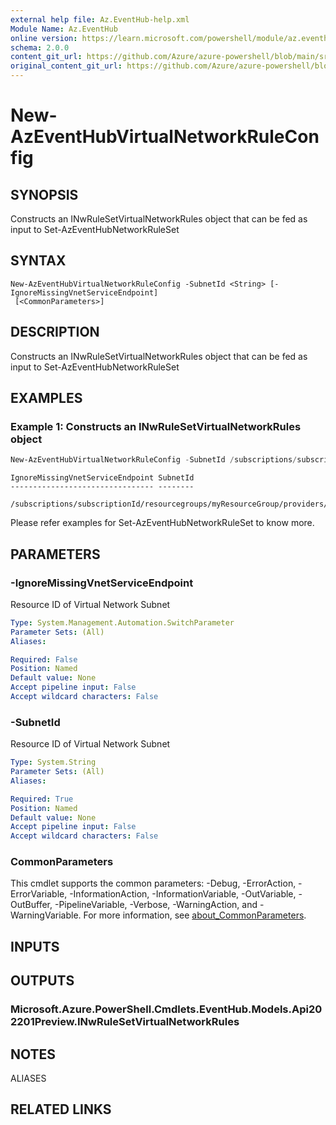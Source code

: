 ```yaml
---
external help file: Az.EventHub-help.xml
Module Name: Az.EventHub
online version: https://learn.microsoft.com/powershell/module/az.eventhub/new-azeventhubvirtualnetworkruleconfig
schema: 2.0.0
content_git_url: https://github.com/Azure/azure-powershell/blob/main/src/EventHub/EventHub/help/New-AzEventHubVirtualNetworkRuleConfig.md
original_content_git_url: https://github.com/Azure/azure-powershell/blob/main/src/EventHub/EventHub/help/New-AzEventHubVirtualNetworkRuleConfig.md
---
```


# New-AzEventHubVirtualNetworkRuleConfig

## SYNOPSIS
Constructs an INwRuleSetVirtualNetworkRules object that can be fed as input to Set-AzEventHubNetworkRuleSet

## SYNTAX

```
New-AzEventHubVirtualNetworkRuleConfig -SubnetId <String> [-IgnoreMissingVnetServiceEndpoint]
 [<CommonParameters>]
```

## DESCRIPTION
Constructs an INwRuleSetVirtualNetworkRules object that can be fed as input to Set-AzEventHubNetworkRuleSet

## EXAMPLES

### Example 1: Constructs an INwRuleSetVirtualNetworkRules object
```powershell
New-AzEventHubVirtualNetworkRuleConfig -SubnetId /subscriptions/subscriptionId/resourcegroups/myResourceGroup/providers/Microsoft.Network/virtualNetworks/myVirtualNetwork/subnets/default
```

```output
IgnoreMissingVnetServiceEndpoint SubnetId
-------------------------------- --------
                                 /subscriptions/subscriptionId/resourcegroups/myResourceGroup/providers/Microsoft.Network/virtualNetworks/myVirtualNetwork/subnets/default
```

Please refer examples for Set-AzEventHubNetworkRuleSet to know more.

## PARAMETERS

### -IgnoreMissingVnetServiceEndpoint
Resource ID of Virtual Network Subnet

```yaml
Type: System.Management.Automation.SwitchParameter
Parameter Sets: (All)
Aliases:

Required: False
Position: Named
Default value: None
Accept pipeline input: False
Accept wildcard characters: False
```

### -SubnetId
Resource ID of Virtual Network Subnet

```yaml
Type: System.String
Parameter Sets: (All)
Aliases:

Required: True
Position: Named
Default value: None
Accept pipeline input: False
Accept wildcard characters: False
```

### CommonParameters
This cmdlet supports the common parameters: -Debug, -ErrorAction, -ErrorVariable, -InformationAction, -InformationVariable, -OutVariable, -OutBuffer, -PipelineVariable, -Verbose, -WarningAction, and -WarningVariable. For more information, see [about_CommonParameters](http://go.microsoft.com/fwlink/?LinkID=113216).

## INPUTS

## OUTPUTS

### Microsoft.Azure.PowerShell.Cmdlets.EventHub.Models.Api202201Preview.INwRuleSetVirtualNetworkRules

## NOTES

ALIASES

## RELATED LINKS
